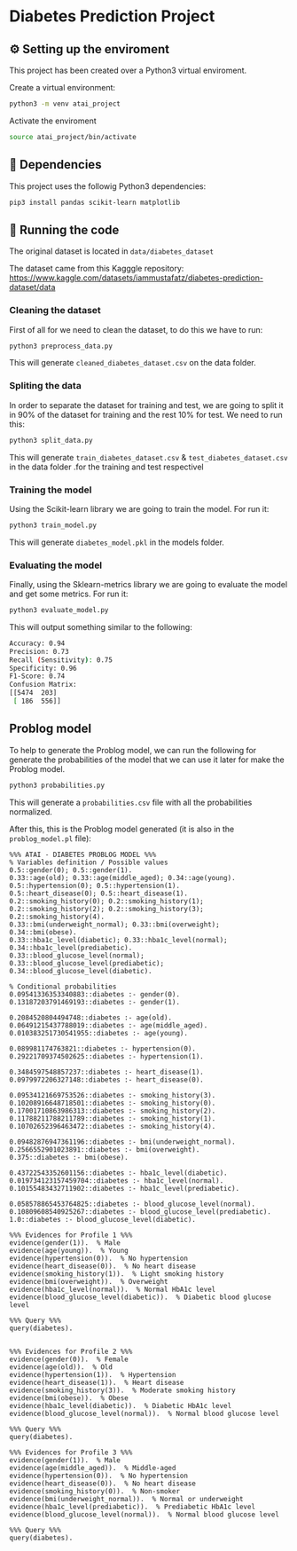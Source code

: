 # Diabetes Prediction Project


## ⚙️ Setting up the enviroment

This project has been created over a Python3 virtual enviroment.

Create a virtual environment:
```bash
python3 -m venv atai_project
```

Activate the enviroment
```bash
source atai_project/bin/activate
```

## 📄 Dependencies
This project uses the followig Python3 dependencies:
```bash
pip3 install pandas scikit-learn matplotlib
```

## 🚀 Running the code
The original dataset is located in ```data/diabetes_dataset```

The dataset came from this Kagggle repository: https://www.kaggle.com/datasets/iammustafatz/diabetes-prediction-dataset/data

### Cleaning the dataset
First of all for we need to clean the dataset, to do this we have to run:
```bash
python3 preprocess_data.py
```
This will generate ```cleaned_diabetes_dataset.csv``` on the data folder.

### Spliting the data
In order to separate the dataset for training and test, we are going to split it in 90% of the dataset for training and the rest 10% for test. We need to run this:
```bash
python3 split_data.py
```
This will generate ```train_diabetes_dataset.csv``` & ```test_diabetes_dataset.csv```  in the data folder .for the training and test respectivel

### Training the model
Using the Scikit-learn library we are going to train the model. For run it:
```bash
python3 train_model.py
```
This will generate ```diabetes_model.pkl``` in the models folder.

### Evaluating the model
Finally, using the Sklearn-metrics library we are going to evaluate the model and get some metrics. For run it:
```bash
python3 evaluate_model.py
```
This will output something similar to the following:
```bash
Accuracy: 0.94
Precision: 0.73
Recall (Sensitivity): 0.75
Specificity: 0.96
F1-Score: 0.74
Confusion Matrix:
[[5474  203]
 [ 186  556]]
```

## Problog model
To help to generate the Problog model, we can run the following for generate the probabilities of the model that we can use it later for make the Problog model.
```bash
python3 probabilities.py
```
This will generate a ```probabilities.csv``` file with all the probabilities normalized.

After this, this is the Problog model generated (it is also in the ```problog_model.pl``` file):
```problog
%%% ATAI - DIABETES PROBLOG MODEL %%%
% Variables definition / Possible values
0.5::gender(0); 0.5::gender(1).
0.33::age(old); 0.33::age(middle_aged); 0.34::age(young).
0.5::hypertension(0); 0.5::hypertension(1).
0.5::heart_disease(0); 0.5::heart_disease(1).
0.2::smoking_history(0); 0.2::smoking_history(1); 0.2::smoking_history(2); 0.2::smoking_history(3); 0.2::smoking_history(4).
0.33::bmi(underweight_normal); 0.33::bmi(overweight); 0.34::bmi(obese).
0.33::hba1c_level(diabetic); 0.33::hba1c_level(normal); 0.34::hba1c_level(prediabetic).
0.33::blood_glucose_level(normal); 0.33::blood_glucose_level(prediabetic); 0.34::blood_glucose_level(diabetic).

% Conditional probabilities
0.09541336353340883::diabetes :- gender(0).
0.13187203791469193::diabetes :- gender(1).

0.2084520804494748::diabetes :- age(old).
0.06491215437788019::diabetes :- age(middle_aged).
0.010383251730541955::diabetes :- age(young).

0.089981174763821::diabetes :- hypertension(0).
0.29221709374502625::diabetes :- hypertension(1).

0.3484597548857237::diabetes :- heart_disease(1).
0.0979972206327148::diabetes :- heart_disease(0).

0.09534121669753526::diabetes :- smoking_history(3).
0.10208916648718501::diabetes :- smoking_history(0).
0.17001710863986313::diabetes :- smoking_history(2).
0.11788211788211789::diabetes :- smoking_history(1).
0.10702652396463472::diabetes :- smoking_history(4).

0.09482876947361196::diabetes :- bmi(underweight_normal).
0.2566552901023891::diabetes :- bmi(overweight).
0.375::diabetes :- bmi(obese).

0.43722543352601156::diabetes :- hba1c_level(diabetic).
0.019734123157459704::diabetes :- hba1c_level(normal).
0.10155483432711902::diabetes :- hba1c_level(prediabetic).

0.058578865453764825::diabetes :- blood_glucose_level(normal).
0.10809608540925267::diabetes :- blood_glucose_level(prediabetic).
1.0::diabetes :- blood_glucose_level(diabetic).

%%% Evidences for Profile 1 %%%
evidence(gender(1)).  % Male
evidence(age(young)).  % Young
evidence(hypertension(0)).  % No hypertension
evidence(heart_disease(0)).  % No heart disease
evidence(smoking_history(1)).  % Light smoking history
evidence(bmi(overweight)).  % Overweight
evidence(hba1c_level(normal)).  % Normal HbA1c level
evidence(blood_glucose_level(diabetic)).  % Diabetic blood glucose level

%%% Query %%%
query(diabetes).


%%% Evidences for Profile 2 %%%
evidence(gender(0)).  % Female
evidence(age(old)).  % Old
evidence(hypertension(1)).  % Hypertension
evidence(heart_disease(1)).  % Heart disease
evidence(smoking_history(3)).  % Moderate smoking history
evidence(bmi(obese)).  % Obese
evidence(hba1c_level(diabetic)).  % Diabetic HbA1c level
evidence(blood_glucose_level(normal)).  % Normal blood glucose level

%%% Query %%%
query(diabetes).

%%% Evidences for Profile 3 %%%
evidence(gender(1)).  % Male
evidence(age(middle_aged)).  % Middle-aged
evidence(hypertension(0)).  % No hypertension
evidence(heart_disease(0)).  % No heart disease
evidence(smoking_history(0)).  % Non-smoker
evidence(bmi(underweight_normal)).  % Normal or underweight
evidence(hba1c_level(prediabetic)).  % Prediabetic HbA1c level
evidence(blood_glucose_level(normal)).  % Normal blood glucose level

%%% Query %%%
query(diabetes).
```

